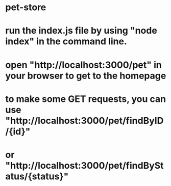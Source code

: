 # pet-store

# run the index.js file by using "node index" in the command line.
# open "http://localhost:3000/pet" in your browser to get to the homepage
# to make some GET requests, you can use "http://localhost:3000/pet/findByID/{id}"
# or "http://localhost:3000/pet/findByStatus/{status}"
